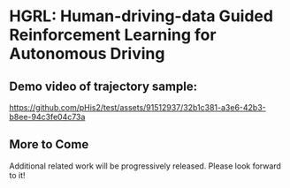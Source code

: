 # HGRL: Human-driving-data Guided Reinforcement Learning for Autonomous Driving
## Demo video of trajectory sample:
https://github.com/pHis2/test/assets/91512937/32b1c381-a3e6-42b3-b8ee-94c3fe04c73a

## More to Come

Additional related work will be progressively released. Please look forward to it!
